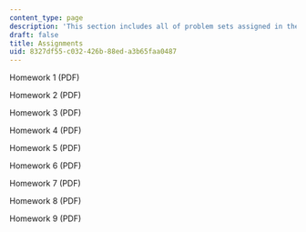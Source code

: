 ```yaml
---
content_type: page
description: 'This section includes all of problem sets assigned in the course. '
draft: false
title: Assignments
uid: 8327df55-c032-426b-88ed-a3b65faa0487
---
```

Homework 1 (PDF)

Homework 2 (PDF)

Homework 3 (PDF)

Homework 4 (PDF)

Homework 5 (PDF)

Homework 6 (PDF)

Homework 7 (PDF)

Homework 8 (PDF)

Homework 9 (PDF)